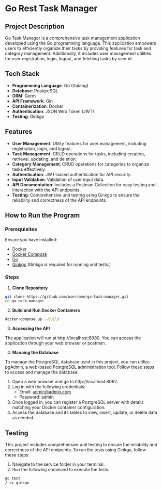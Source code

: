 # Go Rest Task Manager

## Project Description

Go Task Manager is a comprehensive task management application developed using the Go programming language. This application empowers users to efficiently organize their tasks by providing features for task and category management. Additionally, it includes user management utilities for user registration, login, logout, and fetching tasks by user id.

## Tech Stack

- **Programming Language**: Go (Golang)
- **Database**: PostgreSQL
- **ORM**: Gorm
- **API Framework**: Gin
- **Containerization**: Docker
- **Authentication**: JSON Web Token (JWT)
- **Testing**: Ginkgo

## Features

- **User Management**: Utility features for user management, including registration, login, and logout.
- **Task Management**: CRUD operations for tasks, including creation, retrieval, updating, and deletion.
- **Category Management**: CRUD operations for categories to organize tasks effectively.
- **Authentication**: JWT-based authentication for API security.
- **Input Validation**: Validation of user input data.
- **API Documentation**: Includes a Postman Collection for easy testing and interaction with the API endpoints.
- **Testing**: Comprehensive unit testing using Ginkgo to ensure the reliability and correctness of the API endpoints.

## How to Run the Program

### Prerequisites

Ensure you have installed:

- [Docker](https://www.docker.com/products/docker-desktop)
- [Docker Compose](https://docs.docker.com/compose/install/)
- [Go](https://golang.org/dl/)
- [Ginkgo](https://github.com/onsi/ginkgo) (Ginkgo is required for running unit tests.)

### Steps

1. **Clone Repository**

```bash
git clone https://github.com/username/go-task-manager.git
cd go-task-manager
```

2. **Build and Run Docker Containers**

```bash
docker-compose up --build
```

3. **Accessing the API**

The application will run at http://localhost:8080. You can access the application through your web browser or postman.

4. **Manaing the Database**

To manage the PostgreSQL database used in this project, you can utilize pgAdmin, a web-based PostgreSQL administration tool. Follow these steps to access and manage the database:

1. Open a web browser and go to http://localhost:8082.
2. Log in with the following credentials:
   - Email: admin@admin.com
   - Password: admin
3. Once logged in, you can register a PostgreSQL server with details matching your Docker container configuration.
4. Access the database and its tables to view, insert, update, or delete data as needed.

## Testing

This project includes comprehensive unit testing to ensure the reliability and correctness of the API endpoints. To run the tests using Ginkgo, follow these steps:

1. Navigate to the service folder in your terminal.
2. Run the following command to execute the tests:

```bash
go test
/ or ginkgo

```
